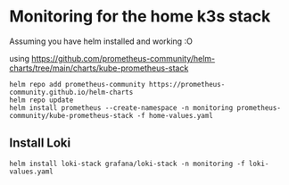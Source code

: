 # Monitoring for the home k3s stack

Assuming you have helm installed and working :O

using https://github.com/prometheus-community/helm-charts/tree/main/charts/kube-prometheus-stack

```
helm repo add prometheus-community https://prometheus-community.github.io/helm-charts
helm repo update
helm install prometheus --create-namespace -n monitoring prometheus-community/kube-prometheus-stack -f home-values.yaml
```

## Install Loki
<!-- ```
helm install loki-stack grafana/loki-stack -n monitoring --set promtail.enabled=true,loki.persistence.enabled=true,loki.persistence.size=2Gi
``` -->

```
helm install loki-stack grafana/loki-stack -n monitoring -f loki-values.yaml
```